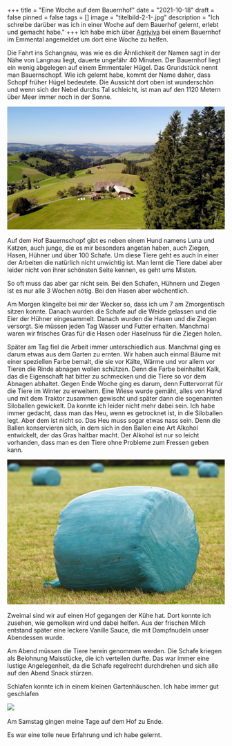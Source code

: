 +++
title = "Eine Woche auf dem Bauernhof"
date = "2021-10-18"
draft = false
pinned = false
tags = []
image = "titelbild-2-1-.jpg"
description = "Ich schreibe darüber was ich in einer Woche auf dem Bauerhof gelernt, erlebt und gemacht habe."
+++
Ich habe mich über [Agriviva](https://www.agriviva.ch/de/) bei einem Bauernhof im Emmental angemeldet um dort eine Woche zu helfen.

Die Fahrt ins Schangnau, was wie es die Ähnlichkeit der Namen sagt in der Nähe von Langnau liegt, dauerte ungefähr 40 Minuten. Der Bauernhof liegt ein wenig abgelegen auf einem Emmentaler Hügel. Das Grundstück nennt man Bauernschopf. Wie ich gelernt habe, kommt der Name daher, dass Schopf früher Hügel bedeutete. Die Aussicht dort oben ist wunderschön und wenn sich der Nebel durchs Tal schleicht, ist man auf den 1120 Metern über Meer immer noch in der Sonne.

![](drohnen-bild-1-.jpg)

Auf dem Hof Bauernschopf gibt es neben einem Hund namens Luna und Katzen, auch junge, die es mir besonders angetan haben, auch Ziegen, Hasen, Hühner und über 100 Schafe. Um diese Tiere geht es auch in einer der Arbeiten die natürlich nicht unwichtig ist. Man lernt die Tiere dabei aber leider nicht von ihrer schönsten Seite kennen, es geht ums Misten.

So oft muss das aber gar nicht sein. Bei den Schafen, Hühnern und Ziegen ist es nur alle 3 Wochen nötig. Bei den Hasen aber wöchentlich. 

Am Morgen klingelte bei mir der Wecker so, dass ich um 7 am Zmorgentisch sitzen konnte. Danach wurden die Schafe auf die Weide gelassen und die Eier der Hühner eingesammelt. Danach wurden die Hasen und die Ziegen versorgt. Sie müssen jeden Tag Wasser und Futter erhalten. Manchmal waren wir frisches Gras für die Hasen oder Haselnuss für die Ziegen holen.

Später am Tag fiel die Arbeit immer unterschiedlich aus. Manchmal ging es darum etwas aus dem Garten zu ernten. Wir haben auch einmal Bäume mit einer speziellen Farbe bemalt, die sie vor Kälte, Wärme und vor allem vor Tieren die Rinde abnagen wollen schützen. Denn die Farbe beinhaltet Kalk, das die Eigenschaft hat bitter zu schmecken und die Tiere so vor dem Abnagen abhaltet. Gegen Ende Woche ging es darum, denn Futtervorrat für die Tiere im Winter zu erweitern. Eine Wiese wurde gemäht, alles von Hand und mit dem Traktor zusammen gewischt und später dann die sogenannten Siloballen gewickelt. Da konnte ich leider nicht mehr dabei sein. Ich habe immer gedacht, dass man das Heu, wenn es getrocknet ist, in die Siloballen legt. Aber dem ist nicht so. Das Heu muss sogar etwas nass sein. Denn die Ballen konservieren sich, in dem sich in den Ballen eine Art Alkohol entwickelt, der das Gras haltbar macht. Der Alkohol ist nur so leicht vorhanden, dass man es den Tiere ohne Probleme zum Fressen geben kann.

![](silage-silageballen-folie.jpg)

Zweimal sind wir auf einen Hof gegangen der Kühe hat. Dort konnte ich zusehen, wie gemolken wird und dabei helfen. Aus der frischen Milch entstand später eine leckere Vanille Sauce, die mit Dampfnudeln unser Abendessen wurde.

Am Abend müssen die Tiere herein genommen werden. Die Schafe kriegen als Belohnung Maisstücke, die ich verteilen durfte. Das war immer eine lustige Angelegenheit, da die Schafe regelrecht durchdrehen und sich alle auf den Abend Snack stürzen.

Schlafen konnte ich in einem kleinen Gartenhäuschen. Ich habe immer gut geschlafen

![](häuschen.jpg)

Am Samstag gingen meine Tage auf dem Hof zu Ende.

Es war eine tolle neue Erfahrung und ich habe gelernt.